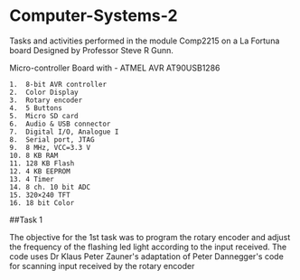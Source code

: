 # Computer-Systems-2

Tasks and activities performed in the module Comp2215 on a La Fortuna board
Designed by Professor Steve R Gunn.

Micro-controller Board with - ATMEL AVR AT90USB1286

    1.  8-bit AVR controller
    2.  Color Display
    3.  Rotary encoder
    4.  5 Buttons
    5.  Micro SD card
    6.  Audio & USB connector
    7.  Digital I/O, Analogue I
    8.  Serial port, JTAG
    9.  8 MHz, VCC=3.3 V
    10. 8 KB RAM
    11. 128 KB Flash
    12. 4 KB EEPROM
    13. 4 Timer
    14. 8 ch. 10 bit ADC
    15. 320×240 TFT
    16. 18 bit Color

##Task 1

The objective for the 1st task was to program the rotary encoder and adjust the
frequency of the flashing led light according to the input received.
The code uses Dr Klaus Peter Zauner's adaptation of Peter Dannegger's code for
scanning input received by the rotary encoder
